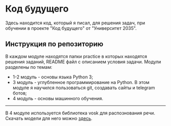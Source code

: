 # Код будущего
Здесь находится код, который я писал, для решения задач, при обучении в проекте "Код будущего" от "Университет 2035".
## Инструкция по репозиторию 
В каждом модуле находятся папки practice в которых находятся решения заданий, README файл с описанием условия задачи.
Модули разделены по темам:
- 1-2 модуль - основы языка Python 3;
- 3 модуль - углубленное программирование на Python. В этом модуле я научился пользоваться git, создавать сайты и telegram ботов;
- 4 модуль - основы машинного обучения.
___
В 4 модуле используется библиотека vosk для распознования речи. Скачать модели для него можно [здесь](https://github.com/kercre123/vosk-models?ysclid=lyyoyeyc5d295258798).
